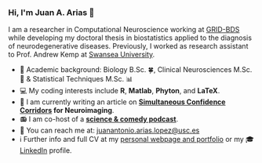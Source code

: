 ### Hi, I'm Juan A. Arias 👋

I am a researcher in Computational Neuroscience working at [GRID-BDS](https://grid-usc.com/equipo) while developing my doctoral thesis in biostatistics applied to the diagnosis of neurodegenerative diseases. Previously, I worked as research assistant to Prof. Andrew Kemp at [Swansea University](https://genialscience.org.uk).  

- :scroll: Academic background: Biology B.Sc. :four_leaf_clover:, Clinical Neurosciences M.Sc. 🧠 & Statistical Techniques M.Sc. :bar_chart:
- :computer: My coding interests include **R**, **Matlab**, **Phyton**, and **LaTeX**.
- :notebook: I am currently writing an article on **[Simultaneous Confidence Corridors](https://arxiv.org/abs/2102.02908) for Neuroimaging**.
- :radio: I am co-host of a **[science & comedy podcast](https://rss.com/podcasts/idus/)**.
- :e-mail: You can reach me at: juanantonio.arias.lopez@usc.es
- :information_source: Further info and full CV at my [personal webpage and portfolio](https://messy-dataset.xyz) or my :mortar_board: [LinkedIn](https://www.linkedin.com/in/juanariasbio/) profile. 
      
      
     


